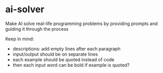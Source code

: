 # ai-solver
Make AI solve real-life programming problems by providing prompts and guiding it through the process

Keep in mind:
- descriptions: add empty lines after each paragraph
- input/output should be on separate lines
- each example should be quoted instead of code
- then each input word can be bold if example is quoted?
